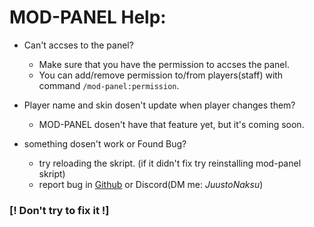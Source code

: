 # MOD-PANEL Help:

  - Can't accses to the panel?
      - Make sure that you have the permission to accses the panel.
      - You can add/remove permission to/from players(staff) with command `/mod-panel:permission`.

  - Player name and skin dosen't update when player changes them?
      - MOD-PANEL dosen't have that feature yet, but it's coming soon.

  - something dosen't work or Found Bug?
      - try reloading the skript. (if it didn't fix try reinstalling mod-panel skript)
      - report bug in [Github](https://github.com/JuustoinenNaksu/MOD-PANEL) or Discord(DM me: _JuustoNaksu_)   
### [! Don't try to fix it !]

